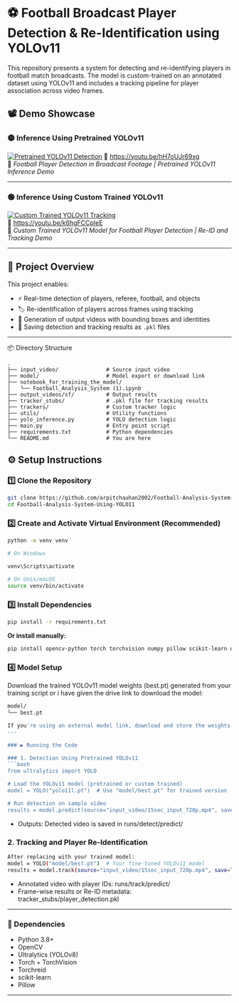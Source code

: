 # ⚽ Football Broadcast Player Detection & Re-Identification using YOLOv11

This repository presents a system for detecting and re-identifying players in football match broadcasts. The model is custom-trained on an annotated dataset using YOLOv11 and includes a tracking pipeline for player association across video frames.

## 📽️ Demo Showcase

### 🟡 Inference Using Pretrained YOLOv11
[![Pretrained YOLOv11 Detection](https://img.youtube.com/vi/hH7oUJr69xg/maxresdefault.jpg)](https://youtu.be/hH7oUJr69xg)
🔗 https://youtu.be/hH7oUJr69xg  
📌 *Football Player Detection in Broadcast Footage | Pretrained YOLOv11 Inference Demo*

---

### 🟢 Inference Using Custom Trained YOLOv11
[![Custom Trained YOLOv11 Tracking](https://img.youtube.com/vi/k6hgFCCpIeE/maxresdefault.jpg)](https://youtu.be/k6hgFCCpIeE)  
🔗 https://youtu.be/k6hgFCCpIeE  
📌 *Custom Trained YOLOv11 Model for Football Player Detection | Re-ID and Tracking Demo*

---
## 📂 Project Overview

This project enables:
- ⚡ Real-time detection of players, referee, football, and objects
- 🏷️ Re-identification of players across frames using tracking
- 🎥 Generation of output videos with bounding boxes and identities
- 📁 Saving detection and tracking results as `.pkl` files

---

📦 Directory Structure
```
.
├── input_video/               # Source input video
├── model/                     # Model export or download link
├── notebook_for_training_the_model/
│   └── Football_Analysis_System (1).ipynb
├── output_videos/sf/          # Output results
├── tracker_stubs/             # .pkl file for tracking results
├── trackers/                  # Custom tracker logic
├── utils/                     # Utility functions
├── yolo_inference.py          # YOLO detection logic
├── main.py                    # Entry point script
├── requirements.txt           # Python dependencies
└── README.md                  # You are here
```
## ⚙️ Setup Instructions

### 1️⃣ Clone the Repository
```bash
git clone https://github.com/arpitchauhan2002/Football-Analysis-System-Using-YOLO11.git
cd Football-Analysis-System-Using-YOLO11
```
### 2️⃣ Create and Activate Virtual Environment (Recommended)

```bash
python -m venv venv

# On Windows

venv\Scripts\activate

# On Unix/macOS
source venv/bin/activate
```
### 3️⃣ Install Dependencies
```bash
pip install -r requirements.txt
```
**Or install manually:**
```bash
pip install opencv-python torch torchvision numpy pillow scikit-learn ultralytics
```

### 4️⃣ Model Setup

Download the trained YOLOv11 model weights (best.pt) generated from your training script or i have given the drive link to download the model:
```bash
model/
└── best.pt

If you're using an external model link, download and store the weights in the model/ folder manually.
---

### ▶️ Running the Code

### 1. Detection Using Pretrained YOLOv11
```bash
from ultralytics import YOLO

# Load the YOLOv11 model (pretrained or custom trained)
model = YOLO("yolo11l.pt")  # Use "model/best.pt" for trained version

# Run detection on sample video
results = model.predict(source="input_video/15sec_input_720p.mp4", save=True)

```
- Outputs: Detected video is saved in runs/detect/predict/

### 2. Tracking and Player Re-Identification
```bash
After replacing with your trained model:
model = YOLO("model/best.pt")  # Your fine-tuned YOLOv11 model
results = model.track(source="input_video/15sec_input_720p.mp4", save=True, persist=True)

```
- Annotated video with player IDs: runs/track/predict/
- Frame-wise results or Re-ID metadata: tracker_stubs/player_detection.pkl
---

### 🧾 Dependencies
- Python 3.8+
- OpenCV
- Ultralytics (YOLOv8)
- Torch + TorchVision
- Torchreid
- scikit-learn
- Pillow

---
